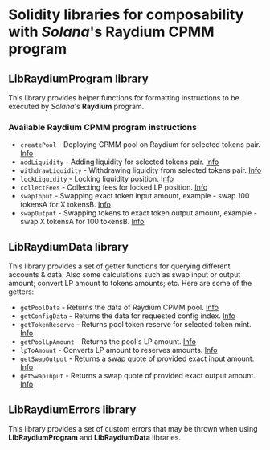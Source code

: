 # Solidity libraries for composability with _Solana_'s Raydium CPMM program

## LibRaydiumProgram library
This library provides helper functions for formatting instructions to be executed by _Solana_'s **Raydium** 
program.

### Available Raydium CPMM program instructions
* `createPool` - Deploying CPMM pool on Raydium for selected tokens pair. [Info](LibRaydiumProgram.sol#L29)
* `addLiquidity` - Adding liquidity for selected tokens pair. [Info](LibRaydiumProgram.sol#L136)
* `withdrawLiquidity` - Withdrawing liquidity from selected tokens pair. [Info](LibRaydiumProgram.sol#L232)
* `lockLiquidity` - Locking liquidity position. [Info](LibRaydiumProgram.sol#L319)
* `collectFees` - Collecting fees for locked LP position. [Info](LibRaydiumProgram.sol#L429)
* `swapInput` - Swapping exact token input amount, example - swap 100 tokensA for X tokensB. [Info](LibRaydiumProgram.sol#L531)
* `swapOutput` - Swapping tokens to exact token output amount, example - swap X tokensA for 100 tokensB. [Info](LibRaydiumProgram.sol#L580)

## LibRaydiumData library
This library provides a set of getter functions for querying different accounts & data. Also some calculations such as swap input or output amount; convert LP amount to tokens amounts; etc. Here are some of the getters:
* `getPoolData` - Returns the data of Raydium CPMM pool. [Info](LibRaydiumData.sol#L148)
* `getConfigData` - Returns the data for requested config index. [Info](LibRaydiumData.sol#L171)
* `getTokenReserve` - Returns pool token reserve for selected token mint. [Info](LibRaydiumData.sol#L192)
* `getPoolLpAmount` - Returns the pool's LP amount. [Info](LibRaydiumData.sol#L197)
* `lpToAmount` - Converts LP amount to reserves amounts. [Info](LibRaydiumData.sol#L202)
* `getSwapOutput` - Returns a swap quote of provided exact input amount. [Info](LibRaydiumData.sol#L222)
* `getSwapInput` - Returns a swap quote of provided exact output amount. [Info](LibRaydiumData.sol#L238)


## LibRaydiumErrors library
This library provides a set of custom errors that may be thrown when using **LibRaydiumProgram** and **LibRaydiumData** 
libraries.